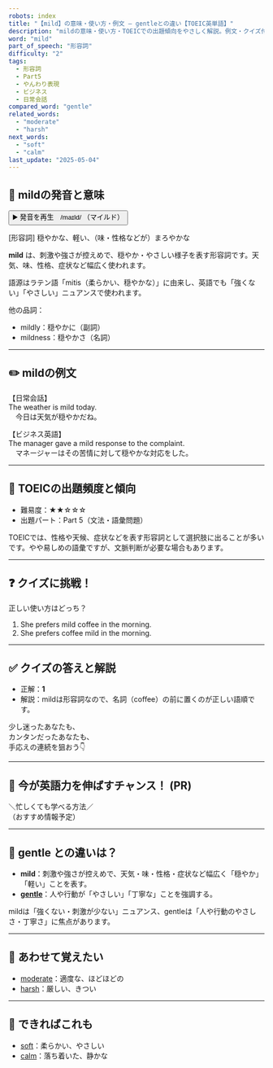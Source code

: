 ```yaml
---
robots: index
title: "【mild】の意味・使い方・例文 ― gentleとの違い【TOEIC英単語】"
description: "mildの意味・使い方・TOEICでの出題傾向をやさしく解説。例文・クイズ付きでgentleとの違いもわかりやすく学べます。"
word: "mild"
part_of_speech: "形容詞"
difficulty: "2"
tags:
  - 形容詞
  - Part5
  - やんわり表現
  - ビジネス
  - 日常会話
compared_word: "gentle"
related_words:
  - "moderate"
  - "harsh"
next_words:
  - "soft"
  - "calm"
last_update: "2025-05-04"
---
```


## 🔰 mildの発音と意味

<button class="play-audio" onclick="playTTS('mild')">
  <span class="play-audio-main">
    ▶️ 発音を再生　/maɪld/
  </span>
  <span class="play-audio-sub">
    （マイルド）
  </span>
</button>

[形容詞] 穏やかな、軽い、（味・性格などが）まろやかな

**mild** は、刺激や強さが控えめで、穏やか・やさしい様子を表す形容詞です。天気、味、性格、症状など幅広く使われます。

語源はラテン語「mitis（柔らかい、穏やかな）」に由来し、英語でも「強くない」「やさしい」ニュアンスで使われます。

他の品詞：  
- mildly：穏やかに（副詞）
- mildness：穏やかさ（名詞）

---

## ✏️ mildの例文

【日常会話】  
The weather is mild today.  
　今日は天気が穏やかだね。

【ビジネス英語】  
The manager gave a mild response to the complaint.  
　マネージャーはその苦情に対して穏やかな対応をした。

---

## 🎯 TOEICの出題頻度と傾向

- 難易度：★★☆☆☆
- 出題パート：Part 5（文法・語彙問題）

TOEICでは、性格や天候、症状などを表す形容詞として選択肢に出ることが多いです。やや易しめの語彙ですが、文脈判断が必要な場合もあります。

---

## ❓ クイズに挑戦！

正しい使い方はどっち？

1. She prefers mild coffee in the morning.  
2. She prefers coffee mild in the morning.

---

## ✅ クイズの答えと解説

- 正解：**1**
- 解説：mildは形容詞なので、名詞（coffee）の前に置くのが正しい語順です。

少し迷ったあなたも、  
カンタンだったあなたも、  
手応えの連続を狙おう👇️

---

## 🚀 今が英語力を伸ばすチャンス！ (PR)

<div class="info-center">
＼忙しくても学べる方法／<br>  
（おすすめ情報予定）
</div>

---

## 🤔  gentle との違いは？

- **mild**：刺激や強さが控えめで、天気・味・性格・症状など幅広く「穏やか」「軽い」ことを表す。
- **[gentle](/word/gentle/)**：人や行動が「やさしい」「丁寧な」ことを強調する。

mildは「強くない・刺激が少ない」ニュアンス、gentleは「人や行動のやさしさ・丁寧さ」に焦点があります。

---

## 🧩 あわせて覚えたい

- [moderate](/word/moderate/)：適度な、ほどほどの
- [harsh](/word/harsh/)：厳しい、きつい

---

## 📖 できればこれも

- [soft](/word/soft/)：柔らかい、やさしい
- [calm](/word/calm/)：落ち着いた、静かな

<!-- cvid: aid35_bid30 -->
